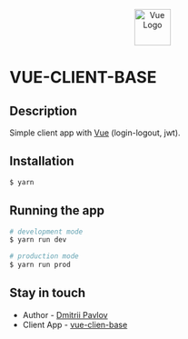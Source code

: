 <p align="center">
  <a href="https://vuejs.org/" target="blank"><img src="https://vuejs.org/logo.svg" height="64" alt="Vue Logo" /></a>
</p>

# VUE-CLIENT-BASE

## Description

Simple client app with [Vue](https://github.com/nestjs/nest) (login-logout, jwt).

## Installation

```bash
$ yarn
```

## Running the app

```bash
# development mode
$ yarn run dev

# production mode
$ yarn run prod
```

## Stay in touch

- Author - [Dmitrii Pavlov](https://github.com/dmrompav)
- Client App - [vue-clien-base](https://github.com/dmrompav/vue-client-base)
